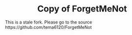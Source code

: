 

<h1 align="center">Copy of ForgetMeNot</h1>
This is a stale fork. Please go to the source https://github.com/tema6120/ForgetMeNot
